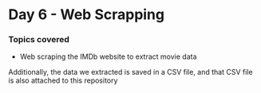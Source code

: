 <h1>Day 6 - Web Scrapping</h1>

<h3>Topics covered</h3>
  <ul>
  <li>Web scraping the IMDb website to extract movie data</li>
  </ul>


  Additionally, the data we extracted is saved in a CSV file, and that CSV file is also attached to this repository


